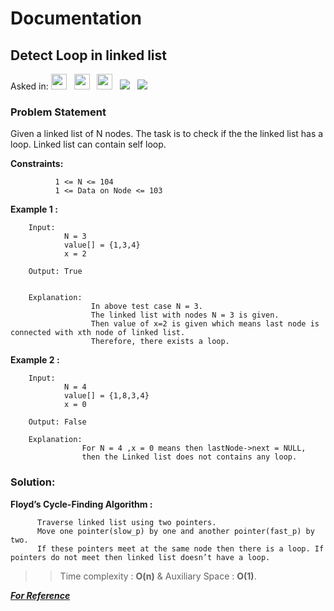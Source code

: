 # Documentation

## **Detect Loop in linked list**

Asked in:  <a><img src= "https://img.shields.io/badge/-DEShaw-red" height="25">&nbsp;&nbsp;
<img src= "https://img.shields.io/badge/-Amazon-yellow" height="25">&nbsp;&nbsp;
<img src= "https://img.shields.io/badge/-Paytm-blue" height="25">&nbsp;&nbsp;
<img src= "https://img.shields.io/badge/-GeekforGeeks-darkgreen">&nbsp;&nbsp;
<img src= "https://img.shields.io/badge/-CPP-brown">&nbsp;&nbsp;


### Problem Statement 
Given a linked list of N nodes. The task is to check if the the linked list has a loop. Linked list can contain self loop.

**Constraints:**

              1 <= N <= 104
              1 <= Data on Node <= 103


**Example 1 :**

        Input:
                N = 3
                value[] = {1,3,4}
                x = 2
        
        Output: True
        
        
        Explanation: 
                      In above test case N = 3.
                      The linked list with nodes N = 3 is given.
                      Then value of x=2 is given which means last node is connected with xth node of linked list.
                      Therefore, there exists a loop.

**Example 2 :**

        Input:
                N = 4
                value[] = {1,8,3,4}
                x = 0
                
        Output: False
        
        Explanation: 
                    For N = 4 ,x = 0 means then lastNode->next = NULL, 
                    then the Linked list does not contains any loop.
        
        
 ### Solution:


**Floyd’s Cycle-Finding Algorithm :**
  
          Traverse linked list using two pointers.
          Move one pointer(slow_p) by one and another pointer(fast_p) by two. 
          If these pointers meet at the same node then there is a loop. If pointers do not meet then linked list doesn’t have a loop.


          
           
 >>Time complexity : **O(n)**  & Auxiliary Space : **O(1)**.

***[For Reference](https://practice.geeksforgeeks.org/problems/detect-loop-in-linked-list/1)***
